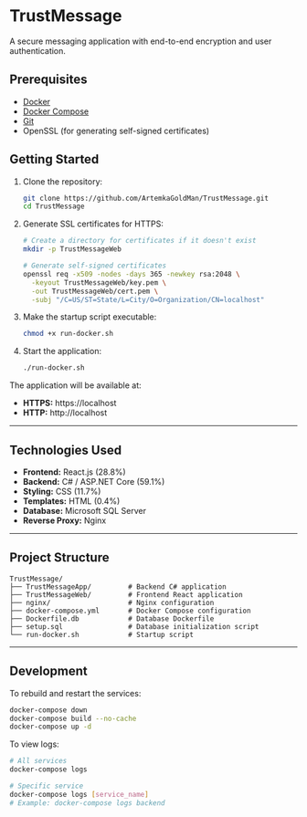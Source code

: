 # TrustMessage

A secure messaging application with end-to-end encryption and user authentication.

## Prerequisites

- [Docker](https://docs.docker.com/get-docker/)
- [Docker Compose](https://docs.docker.com/compose/install/)
- [Git](https://git-scm.com/downloads)
- OpenSSL (for generating self-signed certificates)

## Getting Started

1. Clone the repository:
   ```bash
   git clone https://github.com/ArtemkaGoldMan/TrustMessage.git
   cd TrustMessage
   ```

2. Generate SSL certificates for HTTPS:
   ```bash
   # Create a directory for certificates if it doesn't exist
   mkdir -p TrustMessageWeb

   # Generate self-signed certificates
   openssl req -x509 -nodes -days 365 -newkey rsa:2048 \
     -keyout TrustMessageWeb/key.pem \
     -out TrustMessageWeb/cert.pem \
     -subj "/C=US/ST=State/L=City/O=Organization/CN=localhost"
   ```

3. Make the startup script executable:
   ```bash
   chmod +x run-docker.sh
   ```

4. Start the application:
   ```bash
   ./run-docker.sh
   ```

The application will be available at:
- **HTTPS:** https://localhost
- **HTTP:** http://localhost

---

## Technologies Used

- **Frontend:** React.js (28.8%)
- **Backend:** C# / ASP.NET Core (59.1%)
- **Styling:** CSS (11.7%)
- **Templates:** HTML (0.4%)
- **Database:** Microsoft SQL Server
- **Reverse Proxy:** Nginx

---

## Project Structure

```
TrustMessage/
├── TrustMessageApp/         # Backend C# application
├── TrustMessageWeb/         # Frontend React application
├── nginx/                   # Nginx configuration
├── docker-compose.yml       # Docker Compose configuration
├── Dockerfile.db            # Database Dockerfile
├── setup.sql                # Database initialization script
└── run-docker.sh            # Startup script
```

---

## Development

To rebuild and restart the services:
```bash
docker-compose down
docker-compose build --no-cache
docker-compose up -d
```

To view logs:
```bash
# All services
docker-compose logs

# Specific service
docker-compose logs [service_name]
# Example: docker-compose logs backend
```

